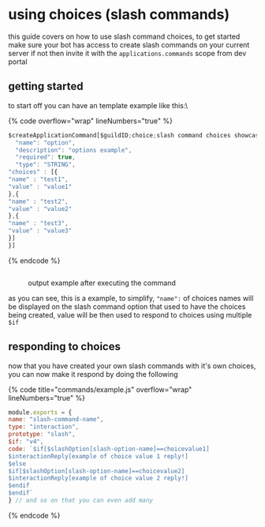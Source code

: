# using choices (slash commands)

this guide covers on how to use slash command choices, to get started make sure your bot has access to create slash commands on your current server if not then invite it with the `applications.commands` scope from dev portal



## getting started

to start off you can have an template example like this:\


{% code overflow="wrap" lineNumbers="true" %}
```javascript
$createApplicationCommand[$guildID;choice;slash command choices showcase!;true;slash;[{
  "name": "option",
  "description": "options example",
  "required": true,
  "type": "STRING",
"choices" : [{
"name" : "test1",
"value" : "value1"
},{
"name" : "test2",
"value" : "value2"
},{
"name" : "test3",
"value" : "value3"
}]
}]
```
{% endcode %}

<figure><img src="../../../.gitbook/assets/image.png" alt=""><figcaption><p>output example after executing the command</p></figcaption></figure>

as you can see, this is a example, to simplify, `"name":` of choices names will be displayed on the slash command option that used to have the choices being created, value will be then used to respond to choices using multiple `$if`

## responding to choices

now that you have created your own slash commands with it's own choices, you can now make it respond by doing the following

{% code title="commands/example.js" overflow="wrap" lineNumbers="true" %}
```javascript
module.exports = {
name: "slash-command-name",
type: "interaction",
prototype: "slash",
$if: "v4",
code: `$if[$slashOption[slash-option-name]==choicevalue1]
$interactionReply[example of choice value 1 reply!]
$else
$if[$slashOption[slash-option-name]==choicevalue2]
$interactionReply[example of choice value 2 reply!]
$endif
$endif`
} // and so on that you can even add many
```
{% endcode %}
